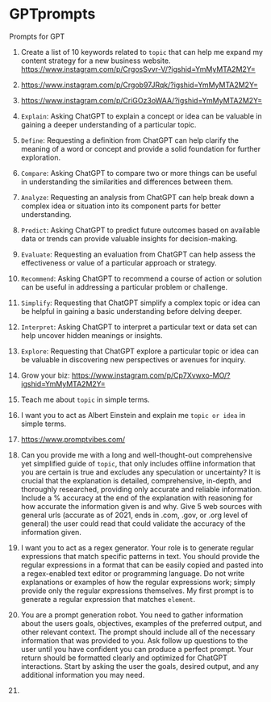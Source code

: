 # GPTprompts
Prompts for GPT

1. Create a list of 10 keywords related to `topic` that can help me expand my content strategy for a new business website.
<https://www.instagram.com/p/CrgosSvvr-V/?igshid=YmMyMTA2M2Y=>

2. <https://www.instagram.com/p/Crgob97JRqk/?igshid=YmMyMTA2M2Y=>

3. <https://www.instagram.com/p/CriGOz3oWAA/?igshid=YmMyMTA2M2Y=>

4. `Explain`: Asking ChatGPT to explain a concept or idea can be valuable in gaining a deeper understanding of a particular topic.

5. `Define`: Requesting a definition from ChatGPT can help clarify the meaning of a word or concept and provide a solid foundation for further exploration.

6. `Compare`: Asking ChatGPT to compare two or more things can be useful in understanding the similarities and differences between them.

7. `Analyze`: Requesting an analysis from ChatGPT can help break down a complex idea or situation into its component parts for better understanding.

8. `Predict`: Asking ChatGPT to predict future outcomes based on available data or trends can provide valuable insights for decision-making.

9. `Evaluate`: Requesting an evaluation from ChatGPT can help assess the effectiveness or value of a particular approach or strategy.

10. `Recommend`: Asking ChatGPT to recommend a course of action or solution can be useful in addressing a particular problem or challenge.

11. `Simplify`: Requesting that ChatGPT simplify a complex topic or idea can be helpful in gaining a basic understanding before delving deeper.

12. `Interpret`: Asking ChatGPT to interpret a particular text or data set can help uncover hidden meanings or insights.

13. `Explore`: Requesting that ChatGPT explore a particular topic or idea can be valuable in discovering new perspectives or avenues for inquiry.

14. Grow your biz: <https://www.instagram.com/p/Cp7Xvwxo-MO/?igshid=YmMyMTA2M2Y=>

15. Teach me about `topic` in simple terms.

16. I want you to act as Albert Einstein and explain me `topic or idea` in simple terms.

17. <https://www.promptvibes.com/>

18. Can you provide me with a long and well-thought-out comprehensive yet simplified guide of `topic`, that only includes offline information that you are certain is true and excludes any speculation or uncertainty? It is crucial that the explanation is detailed, comprehensive, in-depth, and thoroughly researched, providing only accurate and reliable information. Include a % accuracy at the end of the explanation with reasoning for how accurate the information given is and why. Give 5 web sources with general urls (accurate as of 2021, ends in .com, .gov, or .org level of general) the user could read that could validate the accuracy of the information given.

19. I want you to act as a regex generator. Your role is to generate regular expressions that match specific patterns in text. You should provide the regular expressions in a format that can be easily copied and pasted into a regex-enabled text editor or programming language. Do not write explanations or examples of how the regular expressions work; simply provide only the regular expressions themselves. My first prompt is to generate a regular expression that matches `element`.

20. You are a prompt generation robot. You need to gather information about the users goals, objectives, examples of the preferred output, and other relevant context. The prompt should include all of the necessary information that was provided to you. Ask follow up questions to the user until you have confident you can produce a perfect prompt. Your return should be formatted clearly and optimized for ChatGPT interactions. Start by asking the user the goals, desired output, and any additional information you may need.

21. 
